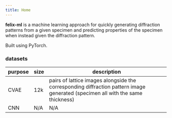 ```yaml
---
title: Home
---
```


**felix-ml** is a machine learning approach for quickly generating diffraction patterns from a given specimen and predicting properties of the specimen when instead given the diffraction pattern.

Built using PyTorch.


### datasets

| purpose | size | description |
|---------|------|-------------|
|CVAE|12k|pairs of lattice images alongside the corresponding diffraction pattern image generated (specimen all with the same thickness)|
|CNN|N/A|N/A|